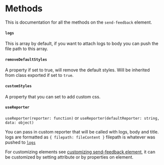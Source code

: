 # Methods
This is documentation for all the methods on the `send-feedback` element.

#### `logs`

This is array by default, if you want to attach logs to body you can push the
file path to this array.

#### `removeDefaultStyles`

A property if set to true, will remove the default styles. Will be inherited from 
class exported if set to `true`.

#### `customStyles`

A property that you can set to add custom css.

#### `useReporter`

`useReporter(reporter: function)` or
`useReporter(defaultReporter: string, data: object)`

You can pass in custom reporter that will be called with logs, body and title.
logs are formatted as `{ filepath: fileContent }` filepath is whatever was pushed to [`logs`](#logs)

For customizing elements see [customizing send-feedback element](customize.md), it can be customized
by setting attribute or by properties on element.
